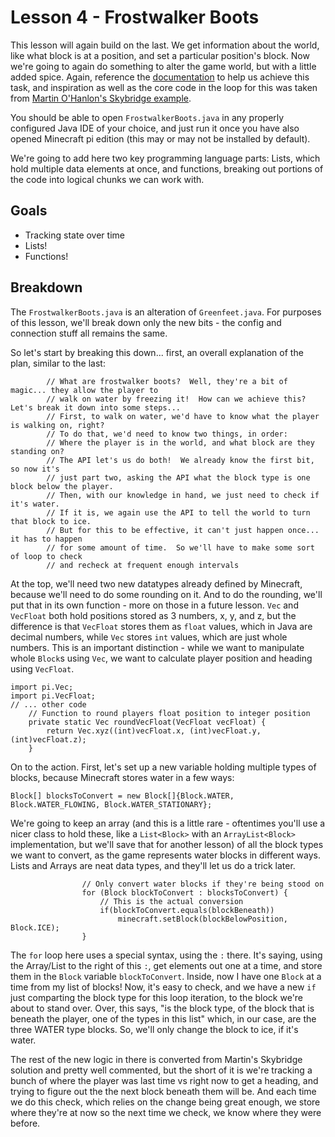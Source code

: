 # Lesson 4 - Frostwalker Boots
This lesson will again build on the last.  We get information about the world, like what block is at a position, and set a particular position's block.  Now we're going to again do something to alter the game world, but with a little added spice.  Again, reference the [documentation](https://pimylifeup.com/minecraft-pi-edition-api-reference/) to help us achieve this task, and inspiration as well as the core code in the loop for this was taken from [Martin O'Hanlon's Skybridge example](https://github.com/martinohanlon/minecraft-bridge/blob/master/minecraft-bridge.py).

You should be able to open `FrostwalkerBoots.java` in any properly configured Java IDE of your choice, and just run it once you have also opened Minecraft pi edition (this may or may not be installed by default).

We're going to add here two key programming language parts: Lists, which hold multiple data elements at once, and functions, breaking out portions of the code into logical chunks we can work with.

## Goals
- Tracking state over time
- Lists!
- Functions!

## Breakdown
The `FrostwalkerBoots.java` is an alteration of `Greenfeet.java`.  For purposes of this lesson, we'll break down only the new bits - the config and connection stuff all remains the same.

So let's start by breaking this down... first, an overall explanation of the plan, similar to the last:
```
        // What are frostwalker boots?  Well, they're a bit of magic... they allow the player to
        // walk on water by freezing it!  How can we achieve this?  Let's break it down into some steps...
        // First, to walk on water, we'd have to know what the player is walking on, right?
        // To do that, we'd need to know two things, in order:
        // Where the player is in the world, and what block are they standing on?
        // The API let's us do both!  We already know the first bit, so now it's
        // just part two, asking the API what the block type is one block below the player.
        // Then, with our knowledge in hand, we just need to check if it's water.
        // If it is, we again use the API to tell the world to turn that block to ice.
        // But for this to be effective, it can't just happen once... it has to happen
        // for some amount of time.  So we'll have to make some sort of loop to check
        // and recheck at frequent enough intervals
```

At the top, we'll need two new datatypes already defined by Minecraft, because we'll need to do some rounding on it.  And to do the rounding, we'll put that in its own function - more on those in a future lesson.  `Vec` and `VecFloat` both hold positions stored as 3 numbers, x, y, and z, but the difference is that `VecFloat` stores them as `float` values, which in Java are decimal numbers, while `Vec` stores `int` values, which are just whole numbers.  This is an important distinction - while we want to manipulate whole `Block`s using `Vec`, we want to calculate player position and heading using `VecFloat`.

```
import pi.Vec;
import pi.VecFloat;
// ... other code
    // Function to round players float position to integer position
    private static Vec roundVecFloat(VecFloat vecFloat) {
        return Vec.xyz((int)vecFloat.x, (int)vecFloat.y, (int)vecFloat.z);
    }
```

On to the action.  First, let's set up a new variable holding multiple types of blocks, because Minecraft stores water in a few ways:
```
Block[] blocksToConvert = new Block[]{Block.WATER, Block.WATER_FLOWING, Block.WATER_STATIONARY};
```

We're going to keep an array (and this is a little rare - oftentimes you'll use a nicer class to hold these, like a `List<Block>` with an `ArrayList<Block>` implementation, but we'll save that for another lesson) of all the block types we want to convert, as the game represents water blocks in different ways.  Lists and Arrays are neat data types, and they'll let us do a trick later.

```    
                // Only convert water blocks if they're being stood on
                for (Block blockToConvert : blocksToConvert) {
                    // This is the actual conversion
                    if(blockToConvert.equals(blockBeneath))
                        minecraft.setBlock(blockBelowPosition, Block.ICE);
                }
```

The `for` loop here uses a special syntax, using the `:` there.  It's saying, using the Array/List to the right of this `:`, get elements out one at a time, and store them in the `Block` variable `blockToConvert`.  Inside, now I have one `Block` at a time from my list of blocks!  Now, it's easy to check, and we have a new `if` just comparting the block type for this loop iteration, to the block we're about to stand over.  Over, this says, "is the block type, of the block that is beneath the player, one of the types in this list" which, in our case, are the three WATER type blocks.  So, we'll only change the block to ice, if it's water.

The rest of the new logic in there is converted from Martin's Skybridge solution and pretty well commented, but the short of it is we're tracking a bunch of where the player was last time vs right now to get a heading, and trying to figure out the the next block beneath them will be.  And each time we do this check, which relies on the change being great enough, we store where they're at now so the next time we check, we know where they were before.